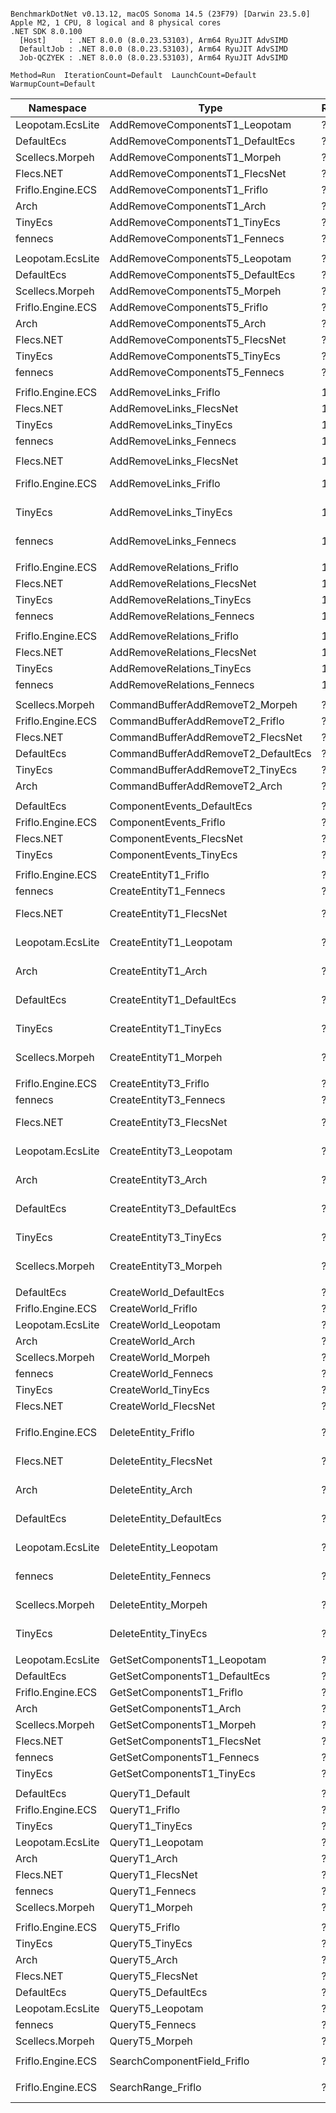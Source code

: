 ```

BenchmarkDotNet v0.13.12, macOS Sonoma 14.5 (23F79) [Darwin 23.5.0]
Apple M2, 1 CPU, 8 logical and 8 physical cores
.NET SDK 8.0.100
  [Host]     : .NET 8.0.0 (8.0.23.53103), Arm64 RyuJIT AdvSIMD
  DefaultJob : .NET 8.0.0 (8.0.23.53103), Arm64 RyuJIT AdvSIMD
  Job-QCZYEK : .NET 8.0.0 (8.0.23.53103), Arm64 RyuJIT AdvSIMD

Method=Run  IterationCount=Default  LaunchCount=Default  
WarmupCount=Default  

```
| Namespace         | Type                                | RelationCount | Mean              | Ratio    | Allocated   | 
|------------------ |------------------------------------ |-------------- |------------------:|---------:|------------:|
| Leopotam.EcsLite  | AddRemoveComponentsT1_Leopotam      | ?             |         976.05 ns |     0.17 |           - | 
| DefaultEcs        | AddRemoveComponentsT1_DefaultEcs    | ?             |       1,461.43 ns |     0.26 |           - | 
| Scellecs.Morpeh   | AddRemoveComponentsT1_Morpeh        | ?             |       1,834.47 ns |     0.33 |           - | 
| Flecs.NET         | AddRemoveComponentsT1_FlecsNet      | ?             |       2,931.70 ns |     0.52 |           - | 
| Friflo.Engine.ECS | AddRemoveComponentsT1_Friflo        | ?             |       5,636.22 ns |     1.00 |           - | 
| Arch              | AddRemoveComponentsT1_Arch          | ?             |       8,677.23 ns |     1.54 |     12000 B | 
| TinyEcs           | AddRemoveComponentsT1_TinyEcs       | ?             |      12,071.95 ns |     2.14 |      6400 B | 
| fennecs           | AddRemoveComponentsT1_Fennecs       | ?             |      38,996.78 ns |     6.92 |     86400 B | 
|                   |                                     |               |                   |          |             | 
| Leopotam.EcsLite  | AddRemoveComponentsT5_Leopotam      | ?             |       5,129.98 ns |     0.67 |           - | 
| DefaultEcs        | AddRemoveComponentsT5_DefaultEcs    | ?             |       7,218.18 ns |     0.94 |           - | 
| Scellecs.Morpeh   | AddRemoveComponentsT5_Morpeh        | ?             |       7,641.44 ns |     0.99 |           - | 
| Friflo.Engine.ECS | AddRemoveComponentsT5_Friflo        | ?             |       7,691.35 ns |     1.00 |           - | 
| Arch              | AddRemoveComponentsT5_Arch          | ?             |      21,984.32 ns |     2.86 |      8800 B | 
| Flecs.NET         | AddRemoveComponentsT5_FlecsNet      | ?             |      30,191.62 ns |     3.93 |           - | 
| TinyEcs           | AddRemoveComponentsT5_TinyEcs       | ?             |      85,659.15 ns |    11.13 |     64001 B | 
| fennecs           | AddRemoveComponentsT5_Fennecs       | ?             |     326,645.54 ns |    42.47 |    620800 B | 
|                   |                                     |               |                   |          |             | 
| Friflo.Engine.ECS | AddRemoveLinks_Friflo               | 1             |       5,079.46 ns |     1.00 |           - | 
| Flecs.NET         | AddRemoveLinks_FlecsNet             | 1             |      10,547.73 ns |     2.08 |           - | 
| TinyEcs           | AddRemoveLinks_TinyEcs              | 1             |      29,066.88 ns |     5.72 |     22400 B | 
| fennecs           | AddRemoveLinks_Fennecs              | 1             |      94,018.67 ns |    18.51 |    180000 B | 
|                   |                                     |               |                   |          |             | 
| Flecs.NET         | AddRemoveLinks_FlecsNet             | 100           |     946,965.33 ns |     0.81 |         1 B | 
| Friflo.Engine.ECS | AddRemoveLinks_Friflo               | 100           |   1,174,364.42 ns |     1.00 |         1 B | 
| TinyEcs           | AddRemoveLinks_TinyEcs              | 100           |   9,017,758.64 ns |     7.68 |  18080012 B | 
| fennecs           | AddRemoveLinks_Fennecs              | 100           |  71,485,885.42 ns |    60.87 |  93124892 B | 
|                   |                                     |               |                   |          |             | 
| Friflo.Engine.ECS | AddRemoveRelations_Friflo           | 1             |       3,083.93 ns |     1.00 |           - | 
| Flecs.NET         | AddRemoveRelations_FlecsNet         | 1             |       4,894.79 ns |     1.59 |           - | 
| TinyEcs           | AddRemoveRelations_TinyEcs          | 1             |      32,151.28 ns |    10.43 |     53600 B | 
| fennecs           | AddRemoveRelations_Fennecs          | 1             |      40,777.41 ns |    13.22 |     86400 B | 
|                   |                                     |               |                   |          |             | 
| Friflo.Engine.ECS | AddRemoveRelations_Friflo           | 10            |      48,452.44 ns |     1.00 |           - | 
| Flecs.NET         | AddRemoveRelations_FlecsNet         | 10            |     106,787.94 ns |     2.20 |           - | 
| TinyEcs           | AddRemoveRelations_TinyEcs          | 10            |     445,950.23 ns |     9.20 |    694400 B | 
| fennecs           | AddRemoveRelations_Fennecs          | 10            |     977,793.31 ns |    20.18 |   1704801 B | 
|                   |                                     |               |                   |          |             | 
| Scellecs.Morpeh   | CommandBufferAddRemoveT2_Morpeh     | ?             |       5,064.27 ns |     0.58 |           - | 
| Friflo.Engine.ECS | CommandBufferAddRemoveT2_Friflo     | ?             |       8,736.44 ns |     1.00 |           - | 
| Flecs.NET         | CommandBufferAddRemoveT2_FlecsNet   | ?             |       9,844.70 ns |     1.13 |           - | 
| DefaultEcs        | CommandBufferAddRemoveT2_DefaultEcs | ?             |      16,674.18 ns |     1.91 |           - | 
| TinyEcs           | CommandBufferAddRemoveT2_TinyEcs    | ?             |      29,329.31 ns |     3.36 |     20800 B | 
| Arch              | CommandBufferAddRemoveT2_Arch       | ?             |      48,425.98 ns |     5.54 |      4800 B | 
|                   |                                     |               |                   |          |             | 
| DefaultEcs        | ComponentEvents_DefaultEcs          | ?             |       2,602.10 ns |     0.35 |           - | 
| Friflo.Engine.ECS | ComponentEvents_Friflo              | ?             |       7,480.85 ns |     1.00 |           - | 
| Flecs.NET         | ComponentEvents_FlecsNet            | ?             |      10,419.53 ns |     1.39 |           - | 
| TinyEcs           | ComponentEvents_TinyEcs             | ?             |      13,781.00 ns |     1.84 |      6400 B | 
|                   |                                     |               |                   |          |             | 
| Friflo.Engine.ECS | CreateEntityT1_Friflo               | ?             |     391,076.54 ns |     1.00 |   3449408 B | 
| fennecs           | CreateEntityT1_Fennecs              | ?             |     876,606.38 ns |     2.24 |   6815576 B | 
| Flecs.NET         | CreateEntityT1_FlecsNet             | ?             |   1,303,024.27 ns |     3.32 |       736 B | 
| Leopotam.EcsLite  | CreateEntityT1_Leopotam             | ?             |   1,976,172.36 ns |     5.05 |   7316032 B | 
| Arch              | CreateEntityT1_Arch                 | ?             |   5,230,890.48 ns |    13.48 |      3088 B | 
| DefaultEcs        | CreateEntityT1_DefaultEcs           | ?             |   6,565,510.31 ns |    16.79 |  11592432 B | 
| TinyEcs           | CreateEntityT1_TinyEcs              | ?             |   6,826,935.54 ns |    17.46 |  10118352 B | 
| Scellecs.Morpeh   | CreateEntityT1_Morpeh               | ?             |  42,953,791.36 ns |   109.89 |  42293184 B | 
|                   |                                     |               |                   |          |             | 
| Friflo.Engine.ECS | CreateEntityT3_Friflo               | ?             |     448,975.68 ns |     1.00 |   4498032 B | 
| fennecs           | CreateEntityT3_Fennecs              | ?             |     937,536.07 ns |     2.07 |   7866864 B | 
| Flecs.NET         | CreateEntityT3_FlecsNet             | ?             |   1,464,115.65 ns |     3.24 |       736 B | 
| Leopotam.EcsLite  | CreateEntityT3_Leopotam             | ?             |   2,633,338.80 ns |     5.91 |  11498680 B | 
| Arch              | CreateEntityT3_Arch                 | ?             |   5,395,988.67 ns |    11.90 |      3088 B | 
| DefaultEcs        | CreateEntityT3_DefaultEcs           | ?             |   5,774,491.22 ns |    12.90 |  19984528 B | 
| TinyEcs           | CreateEntityT3_TinyEcs              | ?             |  23,657,636.42 ns |    52.30 |  23921880 B | 
| Scellecs.Morpeh   | CreateEntityT3_Morpeh               | ?             |  29,805,461.43 ns |    65.76 |  49284080 B | 
|                   |                                     |               |                   |          |             | 
| DefaultEcs        | CreateWorld_DefaultEcs              | ?             |          72.19 ns |     0.33 |       336 B | 
| Friflo.Engine.ECS | CreateWorld_Friflo                  | ?             |         216.19 ns |     1.00 |      3592 B | 
| Leopotam.EcsLite  | CreateWorld_Leopotam                | ?             |       1,446.22 ns |     6.69 |     58944 B | 
| Arch              | CreateWorld_Arch                    | ?             |       3,380.72 ns |    15.64 |     37040 B | 
| Scellecs.Morpeh   | CreateWorld_Morpeh                  | ?             |       4,286.78 ns |    19.83 |      5056 B | 
| fennecs           | CreateWorld_Fennecs                 | ?             |      15,301.15 ns |    70.79 |    169796 B | 
| TinyEcs           | CreateWorld_TinyEcs                 | ?             |      34,447.12 ns |   159.35 |    889424 B | 
| Flecs.NET         | CreateWorld_FlecsNet                | ?             |     979,837.08 ns | 4,532.77 |      1009 B | 
|                   |                                     |               |                   |          |             | 
| Friflo.Engine.ECS | DeleteEntity_Friflo                 | ?             |   1,613,736.40 ns |     1.00 |   3122896 B | 
| Flecs.NET         | DeleteEntity_FlecsNet               | ?             |   2,008,759.31 ns |     1.24 |       736 B | 
| Arch              | DeleteEntity_Arch                   | ?             |   2,684,300.93 ns |     1.66 |      3088 B | 
| DefaultEcs        | DeleteEntity_DefaultEcs             | ?             |   3,686,282.21 ns |     2.29 |   3200736 B | 
| Leopotam.EcsLite  | DeleteEntity_Leopotam               | ?             |   4,793,088.47 ns |     2.97 |   6268768 B | 
| fennecs           | DeleteEntity_Fennecs                | ?             |   5,764,400.00 ns |     3.57 |   4366912 B | 
| Scellecs.Morpeh   | DeleteEntity_Morpeh                 | ?             |   8,046,867.87 ns |     4.99 |   1398360 B | 
| TinyEcs           | DeleteEntity_TinyEcs                | ?             | 286,738,797.46 ns |   177.68 | 491139416 B | 
|                   |                                     |               |                   |          |             | 
| Leopotam.EcsLite  | GetSetComponentsT1_Leopotam         | ?             |          65.23 ns |     0.42 |           - | 
| DefaultEcs        | GetSetComponentsT1_DefaultEcs       | ?             |         111.37 ns |     0.72 |           - | 
| Friflo.Engine.ECS | GetSetComponentsT1_Friflo           | ?             |         154.72 ns |     1.00 |           - | 
| Arch              | GetSetComponentsT1_Arch             | ?             |         282.45 ns |     1.83 |           - | 
| Scellecs.Morpeh   | GetSetComponentsT1_Morpeh           | ?             |         326.27 ns |     2.11 |           - | 
| Flecs.NET         | GetSetComponentsT1_FlecsNet         | ?             |         581.94 ns |     3.76 |           - | 
| fennecs           | GetSetComponentsT1_Fennecs          | ?             |       2,426.19 ns |    15.68 |           - | 
| TinyEcs           | GetSetComponentsT1_TinyEcs          | ?             |       2,460.84 ns |    15.91 |           - | 
|                   |                                     |               |                   |          |             | 
| DefaultEcs        | QueryT1_Default                     | ?             |          44.84 ns |     0.95 |           - | 
| Friflo.Engine.ECS | QueryT1_Friflo                      | ?             |          47.15 ns |     1.00 |           - | 
| TinyEcs           | QueryT1_TinyEcs                     | ?             |          65.99 ns |     1.40 |           - | 
| Leopotam.EcsLite  | QueryT1_Leopotam                    | ?             |          76.57 ns |     1.62 |           - | 
| Arch              | QueryT1_Arch                        | ?             |         119.62 ns |     2.54 |           - | 
| Flecs.NET         | QueryT1_FlecsNet                    | ?             |         142.83 ns |     3.03 |           - | 
| fennecs           | QueryT1_Fennecs                     | ?             |         166.38 ns |     3.53 |        40 B | 
| Scellecs.Morpeh   | QueryT1_Morpeh                      | ?             |         314.91 ns |     6.68 |           - | 
|                   |                                     |               |                   |          |             | 
| Friflo.Engine.ECS | QueryT5_Friflo                      | ?             |         111.93 ns |     1.00 |           - | 
| TinyEcs           | QueryT5_TinyEcs                     | ?             |         119.66 ns |     1.07 |           - | 
| Arch              | QueryT5_Arch                        | ?             |         197.16 ns |     1.76 |           - | 
| Flecs.NET         | QueryT5_FlecsNet                    | ?             |         207.37 ns |     1.85 |           - | 
| DefaultEcs        | QueryT5_DefaultEcs                  | ?             |         271.31 ns |     2.42 |           - | 
| Leopotam.EcsLite  | QueryT5_Leopotam                    | ?             |         339.35 ns |     3.03 |           - | 
| fennecs           | QueryT5_Fennecs                     | ?             |         404.70 ns |     3.62 |        40 B | 
| Scellecs.Morpeh   | QueryT5_Morpeh                      | ?             |         787.16 ns |     7.03 |           - | 
|                   |                                     |               |                   |          |             | 
| Friflo.Engine.ECS | SearchComponentField_Friflo         | ?             |       4,875.02 ns |     1.00 |           - | 
|                   |                                     |               |                   |          |             | 
| Friflo.Engine.ECS | SearchRange_Friflo                  | ?             |   1,343,502.49 ns |     1.00 |    560001 B | 
